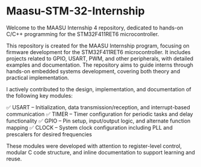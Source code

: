 # Maasu-STM-32-Internship
Welcome to the MAASU Internship 4 repository, dedicated to hands-on C/C++ programming for the STM32F411RET6 microcontroller.

This repository is created for the MAASU Internship program, focusing on firmware development for the STM32F411RET6 microcontroller. It includes projects related to GPIO, USART, PWM, and other peripherals, with detailed examples and documentation. The repository aims to guide interns through hands-on embedded systems development, covering both theory and practical implementation.

I actively contributed to the design, implementation, and documentation of the following key modules:

✅ USART – Initialization, data transmission/reception, and interrupt-based communication
✅ TIMER – Timer configuration for periodic tasks and delay functionality
✅ GPIO – Pin setup, input/output logic, and alternate function mapping
✅ CLOCK – System clock configuration including PLL and prescalers for desired frequencies

These modules were developed with attention to register-level control, modular C code structure, and inline documentation to support learning and reuse.

